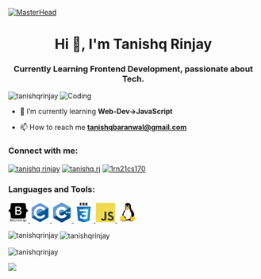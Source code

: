 [![MasterHead](https://www.dronahq.com/wp-content/uploads/2022/03/banner-database-gui.svg)](https://tanishqrinjay.io)
<h1 align="center">Hi 👋, I'm Tanishq Rinjay</h1>
<h3 align="center">Currently Learning Frontend Development, passionate about Tech.</h3>
<img align="right" alt="Coding" width="400" src="https://cdn.dribbble.com/users/1162077/screenshots/3848914/programmer.gif">


<p align="left"> <img src="https://komarev.com/ghpvc/?username=tanishqrinjay&label=Profile%20views&color=0e75b6&style=flat" alt="tanishqrinjay" /> </p>

- 🌱 I’m currently learning **Web-Dev->JavaScript**

- 📫 How to reach me **tanishqbaranwal@gmail.com**

<h3 align="left">Connect with me:</h3>
<p align="left">
<a href="https://linkedin.com/in/tanishq-rinjay-2885411a5" target="_blank"><img align="center" src="https://raw.githubusercontent.com/rahuldkjain/github-profile-readme-generator/master/src/images/icons/Social/linked-in-alt.svg" alt="tanishq rinjay" height="30" width="40" /></a>
<a href="https://instagram.com/tanishq.rj" target="_blank"><img align="center" src="https://raw.githubusercontent.com/rahuldkjain/github-profile-readme-generator/master/src/images/icons/Social/instagram.svg" alt="tanishq.rj" height="30" width="40" /></a>
<a href="https://www.codechef.com/users/s1rn21cs170" target="_blank"><img align="center" src="https://cdn.jsdelivr.net/npm/simple-icons@3.1.0/icons/codechef.svg" alt="1rn21cs170" height="30" width="40" /></a>
</p>

<h3 align="left">Languages and Tools:</h3>
<p align="left"> <a href="https://getbootstrap.com" target="_blank" rel="noreferrer"> <img src="https://raw.githubusercontent.com/devicons/devicon/master/icons/bootstrap/bootstrap-plain-wordmark.svg" alt="bootstrap" width="40" height="40"/> </a> <a href="https://www.cprogramming.com/" target="_blank" rel="noreferrer"> <img src="https://raw.githubusercontent.com/devicons/devicon/master/icons/c/c-original.svg" alt="c" width="40" height="40"/> </a> <a href="https://www.w3schools.com/cpp/" target="_blank" rel="noreferrer"> <img src="https://raw.githubusercontent.com/devicons/devicon/master/icons/cplusplus/cplusplus-original.svg" alt="cplusplus" width="40" height="40"/> </a> <a href="https://www.w3schools.com/css/" target="_blank" rel="noreferrer"> <img src="https://raw.githubusercontent.com/devicons/devicon/master/icons/css3/css3-original-wordmark.svg" alt="css3" width="40" height="40"/> </a> <a href="https://developer.mozilla.org/en-US/docs/Web/JavaScript" target="_blank" rel="noreferrer"> <img src="https://raw.githubusercontent.com/devicons/devicon/master/icons/javascript/javascript-original.svg" alt="javascript" width="40" height="40"/> </a> <a href="https://www.linux.org/" target="_blank" rel="noreferrer"> <img src="https://raw.githubusercontent.com/devicons/devicon/master/icons/linux/linux-original.svg" alt="linux" width="40" height="40"/> </a> </p>

<p><img align="left" src="https://github-readme-stats.vercel.app/api/top-langs?username=tanishqrinjay&show_icons=true&locale=en&layout=compact" alt="tanishqrinjay" /></p>

<p>&nbsp;<img align="center" src="https://github-readme-stats.vercel.app/api?username=tanishqrinjay&show_icons=true&locale=en" alt="tanishqrinjay" /></p>

<p><img align="center" src="https://github-readme-streak-stats.herokuapp.com/?user=tanishqrinjay&" alt="tanishqrinjay" /></p>
<p><img src="https://www.cloudskillsboost.google/public_profiles/a9b9197c-a6fa-4858-9434-74413389983b/badges/3325464" /></p>
